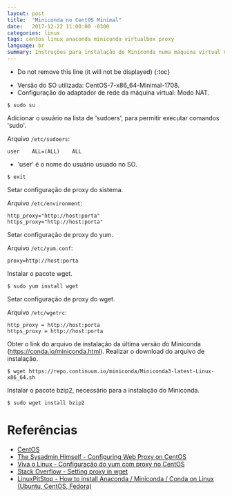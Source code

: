 ```yaml
---
layout: post
title:  "Miniconda no CentOS Minimal"
date:   2017-12-22 11:00:00 -0300
categories: linux
tags: centos linux anaconda miniconda virtualbox proxy
language: br
summary: Instruções para instalação do Miniconda numa máquina virtual CentOS Minimal (VirtualBox) com acesso à internet via proxy.
---
```


* Do not remove this line (it will not be displayed)
{:toc}


- Versão do SO utilizada: CentOS-7-x86_64-Minimal-1708.
- Configuração do adaptador de rede da máquina virtual: Modo NAT.


```
$ sudo su
```

Adicionar o usuário na lista de 'sudoers', para permitir executar comandos 'sudo'.

Arquivo `/etc/sudoers`:
```
user    ALL=(ALL)    ALL
```
* 'user' é o nome do usuário usuado no SO.

```
$ exit
```

Setar configuração de proxy do sistema.

Arquivo `/etc/environment`:
```
http_proxy="http://host:porta"
https_proxy="http://host:porta"
```


Setar configuração de proxy do yum.

Arquivo `/etc/yum.conf`:
```
proxy=http://host:porta
```

Instalar o pacote wget.
```shell
$ sudo yum install wget
```

Setar configuração de proxy do wget.

Arquivo `/etc/wgetrc`:
```
http_proxy = http://host:porta
https_proxy = http://host:porta
```


Obter o link do arquivo de instalação da última versão do Miniconda (https://conda.io/miniconda.html).
Realizar o download do arquivo de instalação.
```shell
$ wget https://repo.continuum.io/miniconda/Miniconda3-latest-Linux-x86_64.sh
```


Instalar o pacote bzip2, necessário para a instalação do Miniconda.
```shell
$ sudo wget install bzip2
```


# Referências

- [CentOS](https://www.centos.org)
- [The Sysadmin Himself - Configuring Web Proxy on CentOS](http://www.thesysadminhimself.com/2013/08/configuring-web-proxy-on-centos.html)
- [Viva o Linux - Configuração do yum com proxy no CentOS](https://www.vivaolinux.com.br/dica/Configuracao-do-yum-com-proxy-no-CentOS)
- [Stack Overflow - Setting proxy in wget](https://stackoverflow.com/questions/11211705/setting-proxy-in-wget)
- [LinuxPitStop - How to install Anaconda / Miniconda / Conda on Linux (Ubuntu, CentOS, Fedora)](http://linuxpitstop.com/install-anaconda-miniconda-conda-on-ubuntu-centos-linux/)
